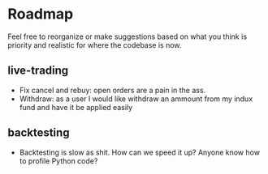 # Roadmap

Feel free to reorganize or make suggestions based on what you think is priority and realistic for where the codebase is now.

## live-trading

* Fix cancel and rebuy: open orders are a pain in the ass.
* Withdraw: as a user I would like withdraw an ammount from my indux fund and have it be applied easily


## backtesting

* Backtesting is slow as shit. How can we speed it up? Anyone know how to profile Python code?
